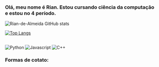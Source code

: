 ### Olá, meu nome é Rian. Estou cursando ciência da computação e estou no 4 período. 

![Rian-de-Almeida GitHub stats](https://github-readme-stats.vercel.app/api?username=Rian-de-Almeida&show_icons=true&theme=tokyonight)

[![Top Langs](https://github-readme-stats.vercel.app/api/top-langs/?username=Rian-de-Almeida&layout=compact&progress=true&theme=tokyonight)](https://github.com/anuraghazra/github-readme-stats)



<div style="display: inline_block"><br/>
    <img aling="center" alt="Python" src="https://img.shields.io/badge/Python-3776AB?style=for-the-badge&logo=python&logoColor=white">
    <img aling="center" alt="Javascript" src="https://img.shields.io/badge/JavaScript-F7DF1E?style=for-the-badge&logo=javascript&logoColor=black">
    <img aling="center" alt="C++" src="https://img.shields.io/badge/C%2B%2B-00599C?style=for-the-badge&logo=c%2B%2B&logoColor=white">
<div>

### Formas de  cotato:
